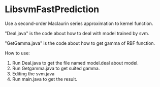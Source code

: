 # LibsvmFastPrediction
Use a second-order Maclaurin series approximation to kernel function.

"Deal.java" is the code about how to deal with model trained by svm.

"GetGamma.java" is the code about how to get gamma of RBF function.

How to use:

1. Run Deal.java to get the file  named model.deal about model.
2. Run Getgamma.java to get suited gamma.
3. Editing the svm.java
4. Run main.java to get the result.

